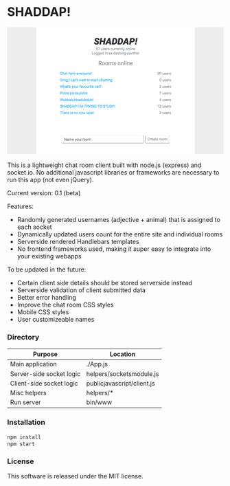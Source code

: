 # SHADDAP!

![Screenshot](/documentation/screenshot.png?raw=true "Screenshot")

This is a lightweight chat room client built with node.js (express) and socket.io. No additional javascript libraries or frameworks are necessary to run this app (not even jQuery).

Current version: 0.1 (beta)

Features:
* Randomly generated usernames (adjective + animal) that is assigned to each socket
* Dynamically updated users count for the entire site and individual rooms
* Serverside rendered Handlebars templates
* No frontend frameworks used, making it super easy to integrate into your existing webapps

To be updated in the future:
* Certain client side details should be stored serverside instead
* Serverside validation of client submitted data
* Better error handling
* Improve the chat room CSS styles
* Mobile CSS styles
* User customizeable names

### Directory

Purpose | Location
------------ | -------------
Main application | ./App.js
Server-side socket logic | helpers/socketsmodule.js
Client-side socket logic | publicjavascript/client.js
Misc helpers | helpers/*
Run server | bin/www

### Installation

```
npm install
npm start
```

### License
This software is released under the MIT license.